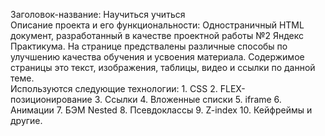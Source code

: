 Заголовок-название: Научиться учиться  
Описание проекта и его функциональности: Одностраничный HTML документ, разработанный в качестве проектной работы №2 Яндекс Практикума. На странице предствалены различные способы по улучшению качества обучения и усвоения материала. Содержимое страницы это текст, изображения, таблицы, видео и ссылки по данной теме.  
Используются следующие технологии: 1. CSS 2. FLEX-позиционирование 3. Ссылки 4. Вложенные списки 5. iframe 6. Анимации 7. БЭМ Nested 8. Псевдоклассы 9. Z-index 10. Кейфреймы и другие.
